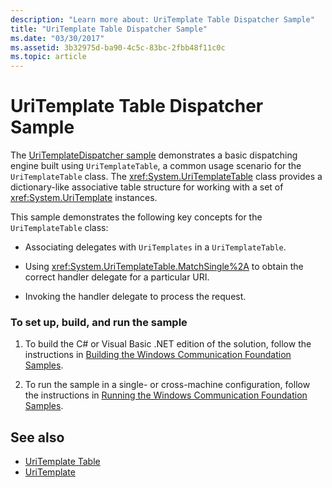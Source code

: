 ```yaml
---
description: "Learn more about: UriTemplate Table Dispatcher Sample"
title: "UriTemplate Table Dispatcher Sample"
ms.date: "03/30/2017"
ms.assetid: 3b32975d-ba90-4c5c-83bc-2fbb48f11c0c
ms.topic: article
---
```

# UriTemplate Table Dispatcher Sample

The [UriTemplateDispatcher sample](https://github.com/dotnet/samples/tree/main/framework/wcf) demonstrates a basic dispatching engine built using `UriTemplateTable`, a common usage scenario for the `UriTemplateTable` class. The <xref:System.UriTemplateTable> class provides a dictionary-like associative table structure for working with a set of <xref:System.UriTemplate> instances.

This sample demonstrates the following key concepts for the `UriTemplateTable` class:

- Associating delegates with `UriTemplates` in a `UriTemplateTable`.

- Using <xref:System.UriTemplateTable.MatchSingle%2A> to obtain the correct handler delegate for a particular URI.

- Invoking the handler delegate to process the request.

### To set up, build, and run the sample

1. To build the C# or Visual Basic .NET edition of the solution, follow the instructions in [Building the Windows Communication Foundation Samples](building-the-samples.md).

2. To run the sample in a single- or cross-machine configuration, follow the instructions in [Running the Windows Communication Foundation Samples](running-the-samples.md).

## See also

- [UriTemplate Table](uritemplate-table-sample.md)
- [UriTemplate](uritemplate-sample.md)
